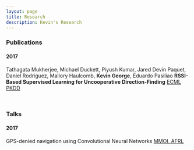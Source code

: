 ```yaml
---
layout: page
title: Research
description: Kevin's Research
---
```


### Publications


#### 2017


Tathagata Mukherjee, Michael Duckett, Piyush Kumar, Jared Devin Paquet, Daniel Rodriguez, Mallory Haulcomb, **Kevin George**, Eduardo Pasiliao **RSSI-Based Supervised Learning for Uncooperative Direction-Finding** [ECML PKDD](http://ecmlpkdd2017.ijs.si/papers/paperID329.pdf)

<br/>

### Talks


#### 2017


GPS-denied navigation using Convolutional Neural Networks [MMOI, AFRL](https://mmo.institute/index.html)
